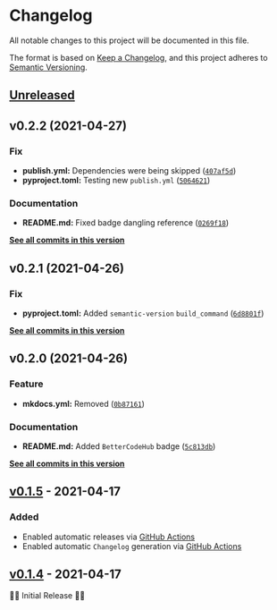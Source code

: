 # Changelog

All notable changes to this project will be documented in this file.

The format is based on [Keep a Changelog](https://keepachangelog.com/en/1.0.0/),
and this project adheres to [Semantic Versioning](https://semver.org/spec/v2.0.0.html).

## [Unreleased]

<!--next-version-placeholder-->

## v0.2.2 (2021-04-27)
### Fix
* **publish.yml:** Dependencies were being skipped ([`407af5d`](https://github.com/billsioros/dotify/commit/407af5d17e8aa51a47458eedfa792dad36ad956e))
* **pyproject.toml:** Testing new `publish.yml` ([`5064621`](https://github.com/billsioros/dotify/commit/506462114591cd8d0457d294e6dea638fcc17681))

### Documentation
* **README.md:** Fixed badge dangling reference ([`0269f18`](https://github.com/billsioros/dotify/commit/0269f184ad562f4b07c0fe05a34b048b4d7e70c5))

**[See all commits in this version](https://github.com/billsioros/dotify/compare/v0.2.1...v0.2.2)**

## v0.2.1 (2021-04-26)
### Fix
* **pyproject.toml:** Added `semantic-version` `build_command` ([`6d8801f`](https://github.com/billsioros/dotify/commit/6d8801f911e900ff5ad98c61beac74ec2d73e325))

**[See all commits in this version](https://github.com/billsioros/dotify/compare/v0.2.0...v0.2.1)**

## v0.2.0 (2021-04-26)
### Feature
* **mkdocs.yml:** Removed ([`0b87161`](https://github.com/billsioros/dotify/commit/0b87161f052f3f188545bf09876db1aac1f53300))

### Documentation
* **README.md:** Added `BetterCodeHub` badge ([`5c813db`](https://github.com/billsioros/dotify/commit/5c813db54525cc4c4fb7f168874d06172e420066))

**[See all commits in this version](https://github.com/billsioros/dotify/compare/v0.1.5...v0.2.0)**

## [v0.1.5] - 2021-04-17

### Added

- Enabled automatic releases via [GitHub Actions](.github/workflows/publish.yml)
- Enabled automatic `Changelog` generation via [GitHub Actions](.github/workflows/generate-changelog.yml)

## [v0.1.4] - 2021-04-17

🎂🎉 Initial Release 🎂🎉

[Unreleased]: https://github.com/billsioros/dotify/compare/v0.1.5...HEAD

[v0.1.5]: https://github.com/billsioros/dotify/compare/24a27771d5c24b28ce85939efa2ad324ce70ff1d...v0.1.5

[v0.1.4]: https://github.com/billsioros/dotify/compare/dc3e2b22939eb973e93b6bf2e1b635150e4d0e55..v0.1.4
